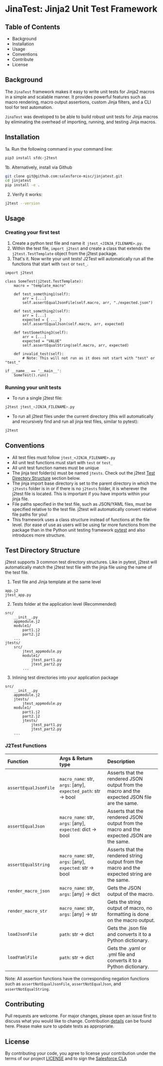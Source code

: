 # JinaTest: Jinja2 Unit Test Framework

## Table of Contents
- Background
- Installation
- Usage
- Conventions
- Contribute
- License

## Background
The `JinaTest` framework makes it easy to write unit tests for Jinja2 macros in a simple and scalable manner. It provides powerful features such as macro rendering, macro output assertions, custom Jinja filters, and a CLI tool for test automation.

`JinaTest` was developed to be able to build robust unit tests for Jinja macros by eliminating the overhead of importing, running, and testing Jinja macros.


## Installation

1a. Run the following command in your command line:
```bash
pip3 install sfdc-j2test
```

1b. Alternatively, install via Github
```bash
git clone git@github.com:salesforce-misc/jinjatest.git
cd jinjatest
pip install -e .
```

2. Verify it works:
```bash
j2test --version
```


## Usage
### Creating your first test
1. Create a python test file and name it  `jtest_<JINJA_FILENAME>.py`.
2. Within the test file, `import j2test` and create a class that extends the `j2test.TestTemplate` object from the j2test package.
3. That's it. Now write your unit tests! J2Test will automatically run all the functions that start with `test` or `test_`.

```
import j2test

class SomeTest(j2test.TestTemplate):
    macro = "template_macro"

    def test_something1(self):
        arr = [...]
        self.assertEqualJsonFile(self.macro, arr, "./expected.json")

    def test_something2(self):
        arr = [...]
        expected = { ... }
        self.assertEqualJson(self.macro, arr, expected)

    def testSomething3(self):
        arr = [...]
        expected = "VALUE"
        self.assertEqualString(self.macro, arr, expected)

    def invalid_test(self):
        # Note: This will not run as it does not start with "test" or "test_"

if __name__ == '__main__':
    SomeTest().run()
```

### Running your unit tests
- To run a single j2test file:
```bash
j2test jtest_<JINJA_FILENAME>.py
```
- To run all j2test files under the current directory (this will automatically and recursively find and run all jinja test files, similar to pytest):
```bash
j2test
```

## Conventions
- All test files must follow `jtest_<JINJA_FILENAME>.py`
- All unit test functions must start with `test` or `test_`
- All unit test function names must be unique
- The jinja test folder(s) must be named `jtests`. Check out the j2test [Test Directory Structure](#test-directory-structure) section below.
- The jinja import base directory is set to the parent directory in which the `j2tests` folder is in or if there is no `j2tests` folder, it is wherever the j2test file is located. This is important if you have imports within your jinja file.
- File paths specified in the test file, such as JSON/YAML files, must be specified relative to the test file. j2test will automatically convert relative file paths for you!
- This framework uses a class structure instead of functions at the file level. (for ease of use as users will be using far more functions from the package than in the Python unit testing framework [pytest](https://github.com/pytest-dev/pytest/) and also introduces more structure.

## Test Directory Structure
j2test supports 3 common test directory structures. Like in pytest, j2test will automatically match the j2test test file with the jinja file using the name of the test file.

1. Test file and Jinja template at the same level
```
app.j2
jtest_app.py
```
2. Tests folder at the application level (Recommended)
```
src/
    __init__.py
    appmodule.j2
    module1/
        part1.j2
        part2.j2
    ...
jtests/
    src/
        jtest_appmodule.py
        module1/
            jtest_part1.py
            jtest_part2.py
        ...
```
3. Inlining test directories into your application package
```
src/
    __init__.py
    appmodule.j2
    jtests/
        jtest_appmodule.py
    module1/
        part1.j2
        part2.j2
        jtests/
            jtest_part1.py
            jtest_part2.py
    ...
```

### J2Test Functions
|Function |Args & Return type |Description|
|:------|:------|:------|
|`assertEqualJsonFile`| `macro_name`: str, `args`: [any], `expected_path`: str &#8594; bool| Asserts that the rendered JSON output from the macro and the expected JSON file are the same.|
|`assertEqualJson`| `macro_name`: str, `args`: [any], `expected`: dict &#8594; bool| Asserts that the rendered JSON output from the macro and the expected JSON are the same.|
|`assertEqualString`| `macro_name`: str, `args`: [any], `expected`: str &#8594; bool| Asserts that the rendered string output from the macro and the expected string are the same.|
|`render_macro_json`| `macro_name`: str, `args`: [any] &#8594; dict| Gets the JSON output of the macro. |
|`render_macro_str`| `macro_name`: str, `args`: [any] &#8594; str| Gets the string output of macro, no formatting is done on the macro output. |
|`loadJsonFile`| `path`: str &#8594; dict| Gets the .json file and converts it to a Python dictionary.|
|`loadYamlFile`| `path`: str &#8594; dict| Gets the .yaml or .yml file and converts it to a Python dictionary.|

Note: All assertion functions have the corresponding negation functions such as `assertNotEqualJsonFile`, `assertNotEqualJson`, and `assertNotEqualString`.


## Contributing
Pull requests are welcome. For major changes, please open an issue first to discuss what you would like to change. Contribution [details](https://github.com/salesforce-misc/jinjatest/blob/main/CONTRIBUTING.md) can be found here. Please make sure to update tests as appropriate.

## License
By contributing your code, you agree to license your contribution under the terms of our project [LICENSE](LICENSE.txt) and to sign the [Salesforce CLA](https://cla.salesforce.com/sign-cla)
